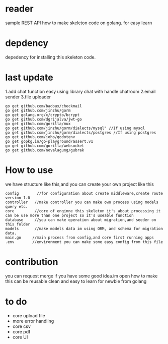 # reader
 sample REST API how to make skeleton code on golang. for easy learn

# depdency
depedency for installing this skeleton code.

# last update
1.add chat function easy using library chat with handle chatroom
2.email sender
3.file uploader

```
go get github.com/badoux/checkmail
go get github.com/jinzhu/gorm
go get golang.org/x/crypto/bcrypt
go get github.com/dgrijalva/jwt-go
go get github.com/gorilla/mux
go get github.com/jinzhu/gorm/dialects/mysql" //If using mysql 
go get github.com/jinzhu/gorm/dialects/postgres //If using postgres
go get github.com/joho/godotenv
go get gopkg.in/go-playground/assert.v1
go get github.com/gorilla/websocket
go get github.com/novalagung/gubrak
```

# How to use
we have structure like this,and you can create your own project like this

```
config        //for configuration about create middleware,create route version 1.0 
controller   //make controller you can make own process using models query etc.
core         //core of enginne this skeleton it's about processing it can be use more than one project so it's useable function
database     //you can make operation about migration,and seeder on this folder
models       //make models data im using ORM, and schema for migration data.
main.go     //main process from config,and core first running apps
.env        //environment you can make some easy config from this file
```
# contribution

you can request merge if you have some good idea.im open how to make this can be reusable
clean and easy to learn for newbie from golang

# to do

- core upload file
- more error handling
- core csv
- core pdf
- core UI
